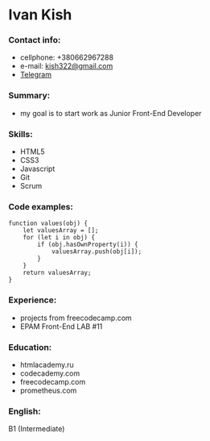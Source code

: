# Ivan Kish #

### Contact info: ###
  * cellphone: +380662967288
  * e-mail: kish322@gmail.com
  * [Telegram](http://https://t.me/john_sneg)
  
### Summary: ### 
  * my goal is to start work as Junior Front-End Developer
  
### Skills: ###
  * HTML5
  * CSS3
  * Javascript
  * Git
  * Scrum
  
### Code examples: ###
```
function values(obj) {
    let valuesArray = [];
    for (let i in obj) {
        if (obj.hasOwnProperty(i)) {
            valuesArray.push(obj[i]);
        }
    }
    return valuesArray;
}
```

### Experience: ###

  * projects from freecodecamp.com
  * EPAM Front-End LAB #11
  
### Education: ###

  * htmlacademy.ru
  * codecademy.com
  * freecodecamp.com
  * prometheus.com
  
### English: ###
B1 (Intermediate)
